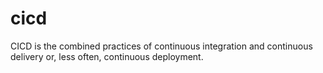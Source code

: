 # cicd
CICD is the combined practices of continuous integration and continuous delivery or, less often, continuous deployment.
